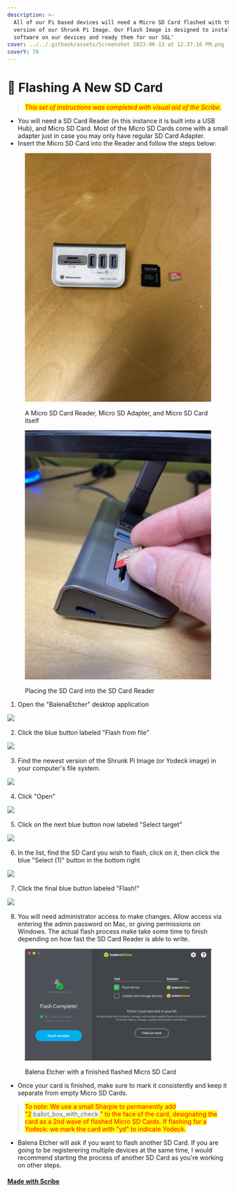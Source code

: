 ```yaml
---
description: >-
  All of our Pi based devices will need a Micro SD Card flashed with the newest
  version of our Shrunk Pi Image. Our Flash Image is designed to install
  software on our devices and ready them for our SGL'
cover: ../../.gitbook/assets/Screenshot 2023-06-13 at 12.37.16 PM.png
coverY: 78
---
```


# 💾 Flashing A New SD Card

> _<mark style="color:red;">This set of instructions was completed with visual aid of the Scribe.</mark>_

* You will need a SD Card Reader (in this instance it is built into a USB Hub), and Micro SD Card. Most of the Micro SD Cards come with a small adapter just in case you may only have regular SD Card Adapter.
* Insert the Micro SD Card into the Reader and follow the steps below:

<div>

<figure><img src="../../.gitbook/assets/IMG_1272 Medium.jpeg" alt=""><figcaption><p>A Micro SD Card Reader, Micro SD Adapter, and Micro SD Card itself</p></figcaption></figure>

 

<figure><img src="../../.gitbook/assets/IMG_1273 Medium.jpeg" alt=""><figcaption><p>Placing the SD Card into the SD Card Reader</p></figcaption></figure>

</div>

1. Open the "BalenaEtcher" desktop application

![](https://ajeuwbhvhr.cloudimg.io/colony-recorder.s3.amazonaws.com/files/2023-06-13/4d054e8f-1bb7-43b1-a5bb-299efa3335b5/ascreenshot.jpeg?tl\_px=0,1338\&br\_px=1493,2178\&force\_format=png\&width=560\&wat\_scale=50\&wat=1\&wat\_opacity=0.7\&wat\_gravity=northwest\&wat\_url=https://colony-recorder.s3.us-west-1.amazonaws.com/images/watermarks/FB923C\_standard.png\&wat\_pad=-4,139)

2. Click the blue button labeled "Flash from file"

![](https://ajeuwbhvhr.cloudimg.io/colony-recorder.s3.amazonaws.com/files/2023-06-13/1b714f73-71ab-4324-8309-c8883411bbf8/ascreenshot.jpeg?tl\_px=1767,1255\&br\_px=3260,2095\&force\_format=png\&width=560\&wat\_scale=50\&wat=1\&wat\_opacity=0.7\&wat\_gravity=northwest\&wat\_url=https://colony-recorder.s3.us-west-1.amazonaws.com/images/watermarks/FB923C\_standard.png\&wat\_pad=262,139)

3. Find the newest version of the Shrunk Pi Image (or Yodeck image) in your computer's file system.

![](https://ajeuwbhvhr.cloudimg.io/colony-recorder.s3.amazonaws.com/files/2023-06-13/8743f1e1-f786-4483-95df-183dfd801a1d/ascreenshot.jpeg?tl\_px=1931,1092\&br\_px=3424,1932\&force\_format=png\&width=560\&wat\_scale=50\&wat=1\&wat\_opacity=0.7\&wat\_gravity=northwest\&wat\_url=https://colony-recorder.s3.us-west-1.amazonaws.com/images/watermarks/FB923C\_standard.png\&wat\_pad=262,139)

4. Click "Open"

![](https://ajeuwbhvhr.cloudimg.io/colony-recorder.s3.amazonaws.com/files/2023-06-13/f6e60862-0ea4-4118-8dc1-dac814c73017/ascreenshot.jpeg?tl\_px=2986,1667\&br\_px=4479,2507\&force\_format=png\&width=560\&wat\_scale=50\&wat=1\&wat\_opacity=0.7\&wat\_gravity=northwest\&wat\_url=https://colony-recorder.s3.us-west-1.amazonaws.com/images/watermarks/FB923C\_standard.png\&wat\_pad=262,139)

5. Click on the next blue button now labeled "Select target"

![](https://ajeuwbhvhr.cloudimg.io/colony-recorder.s3.amazonaws.com/files/2023-06-13/02f99462-2956-4aca-9624-4aec02d92381/ascreenshot.jpeg?tl\_px=2224,1272\&br\_px=3717,2112\&force\_format=png\&width=560\&wat\_scale=50\&wat=1\&wat\_opacity=0.7\&wat\_gravity=northwest\&wat\_url=https://colony-recorder.s3.us-west-1.amazonaws.com/images/watermarks/FB923C\_standard.png\&wat\_pad=262,139)

6. In the list, find the SD Card you wish to flash, click on it, then click the blue "Select (1)" button in the bottom right

![](https://ajeuwbhvhr.cloudimg.io/colony-recorder.s3.amazonaws.com/files/2023-06-13/e3aeeda0-15fa-447d-96b1-df043dc2d308/ascreenshot.jpeg?tl\_px=1889,1173\&br\_px=3382,2013\&force\_format=png\&width=560\&wat\_scale=50\&wat=1\&wat\_opacity=0.7\&wat\_gravity=northwest\&wat\_url=https://colony-recorder.s3.us-west-1.amazonaws.com/images/watermarks/FB923C\_standard.png\&wat\_pad=262,139)

7. Click the final blue button labeled "Flash!"

![](https://ajeuwbhvhr.cloudimg.io/colony-recorder.s3.amazonaws.com/files/2023-06-13/718f18fb-1536-4e4e-a21f-0dc219431797/ascreenshot.jpeg?tl\_px=2678,1290\&br\_px=4171,2130\&force\_format=png\&width=560\&wat\_scale=50\&wat=1\&wat\_opacity=0.7\&wat\_gravity=northwest\&wat\_url=https://colony-recorder.s3.us-west-1.amazonaws.com/images/watermarks/FB923C\_standard.png\&wat\_pad=262,139)

8. You will need administrator access to make changes. Allow access via entering the admin password on Mac, or giving permissions on Windows. The actual flash process make take some time to finish depending on how fast the SD Card Reader is able to write.

<figure><img src="../../.gitbook/assets/Screenshot 2023-06-13 at 12.37.16 PM.png" alt="" width="563"><figcaption><p>Balena Etcher with a finished flashed Micro SD Card</p></figcaption></figure>

* Once your card is finished, make sure to mark it consistently and keep it separate from empty Micro SD Cards.

> <mark style="color:red;">To note: We use a small Sharpie to permanently add "2</mark>:ballot\_box\_with\_check:<mark style="color:red;">" to the face of the card, designating the card as a 2nd wave of flashed Micro SD Cards. If flashing for a Yodeck: we mark the card with "yd" to indicate Yodeck.</mark>

* Balena Etcher will ask if you want to flash another SD Card. If you are going to be registerering multiple devices at the same time, I would recommend starting the process of another SD Card as you're working on other steps.

#### [Made with Scribe](https://scribehow.com/edit/Using\_Balena\_Etcher\_to\_Flash\_a\_new\_SD\_Card\_\_SBpO1ZghQi-Q5eKpFfSqZg)
